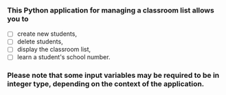### This Python application for managing a classroom list allows you to
- [ ] create new students, 
- [ ] delete students, 
- [ ] display the classroom list, 
- [ ] learn a student's school number.

### Please note that some input variables may be required to be in integer type, depending on the context of the application.